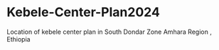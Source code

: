 # Kebele-Center-Plan2024
 Location of kebele center plan in South Dondar Zone Amhara Region , Ethiopia
